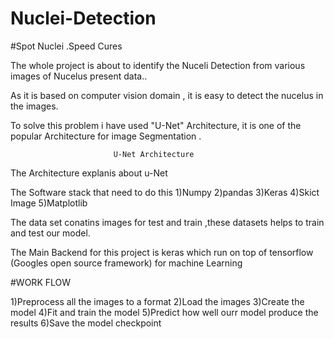 # Nuclei-Detection



#Spot Nuclei .Speed Cures

The whole project is about to identify the Nuceli Detection from various images of Nucelus present data..

As it is based on computer vision domain , it is easy to detect the nucelus in the images.

To solve this problem i have used "U-Net" Architecture, it is one of the popular Architecture for image Segmentation .








                           U-Net Architecture




The Architecture explanis about u-Net


The Software stack that need to do this
1)Numpy
2)pandas
3)Keras
4)Skict Image
5)Matplotlib



The data set conatins images for test and train ,these datasets helps to train and test our model.

The Main Backend for this project is keras which run on top of tensorflow (Googles open source framework) for machine Learning 

#WORK FLOW

1)Preprocess all the images to a format
2)Load the images
3)Create the model
4)Fit and train the model
5)Predict how well ourr model produce the results
6)Save the model checkpoint
